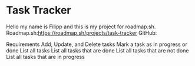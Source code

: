 # Task Tracker 
Hello my name is Filipp and this is my project for roadmap.sh.
Roadmap.sh:https://roadmap.sh/projects/task-tracker
GitHub:

Requirements
Add, Update, and Delete tasks
Mark a task as in progress or done
List all tasks
List all tasks that are done
List all tasks that are not done
List all tasks that are in progress
